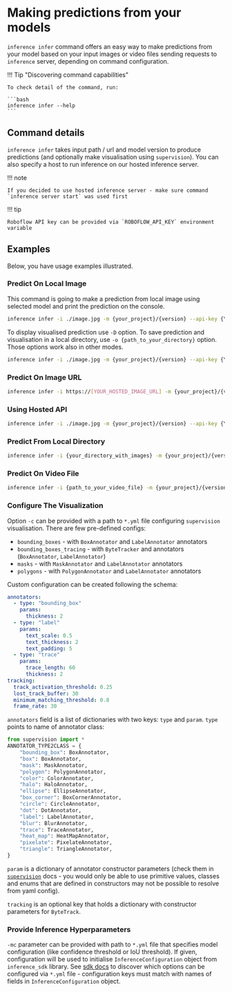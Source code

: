 # Making predictions from your models

`inference infer` command offers an easy way to make predictions from your model based on your input images or video
files sending requests to `inference` server, depending on command configuration.

!!! Tip "Discovering command capabilities"

    To check detail of the command, run:
    
    ```bash
    inference infer --help
    ```

## Command details

`inference infer` takes input path / url and model version to produce predictions (and optionally make visualisation 
using `supervision`). You can also specify a host to run inference on our hosted inference server.

!!! note
    
    If you decided to use hosted inference server - make sure command `inference server start` was used first

!!! tip
    
    Roboflow API key can be provided via `ROBOFLOW_API_KEY` environment variable

## Examples

Below, you have usage examples illustrated.

### Predict On Local Image

This command is going to make a prediction from local image using selected model and print the prediction on 
the console.

```bash
inference infer -i ./image.jpg -m {your_project}/{version} --api-key {YOUR_API_KEY}
```

To display visualised prediction use `-D` option. To save prediction and visualisation in a local directory,
use `-o {path_to_your_directory}` option. Those options work also in other modes.

```bash
inference infer -i ./image.jpg -m {your_project}/{version} --api-key {YOUR_API_KEY} -D -o {path_to_your_output_directory}
```

### Predict On Image URL

```bash
inference infer -i https://[YOUR_HOSTED_IMAGE_URL] -m {your_project}/{version} --api-key {YOUR_API_KEY}
```

### Using Hosted API

```bash
inference infer -i ./image.jpg -m {your_project}/{version} --api-key {YOUR_API_KEY} -h https://detect.roboflow.com
```

### Predict From Local Directory

```bash
inference infer -i {your_directory_with_images} -m {your_project}/{version} -o {path_to_your_output_directory} --api-key {YOUR_API_KEY}
```

### Predict On Video File

```bash
inference infer -i {path_to_your_video_file} -m {your_project}/{version} -o {path_to_your_output_directory} --api-key {YOUR_API_KEY}
```

### Configure The Visualization

Option `-c` can be provided with a path to `*.yml` file configuring `supervision` visualisation.
There are few pre-defined configs:
- `bounding_boxes` - with `BoxAnnotator` and `LabelAnnotator` annotators
- `bounding_boxes_tracing` - with `ByteTracker` and annotators (`BoxAnnotator`, `LabelAnnotator`)
- `masks` - with `MaskAnnotator` and `LabelAnnotator` annotators
- `polygons` - with `PolygonAnnotator` and `LabelAnnotator` annotators

Custom configuration can be created following the schema:
```yaml
annotators:
  - type: "bounding_box"
    params:
      thickness: 2
  - type: "label"
    params:
      text_scale: 0.5
      text_thickness: 2
      text_padding: 5
  - type: "trace"
    params:
      trace_length: 60
      thickness: 2
tracking:
  track_activation_threshold: 0.25
  lost_track_buffer: 30
  minimum_matching_threshold: 0.8
  frame_rate: 30
```
`annotators` field is a list of dictionaries with two keys: `type` and `param`. `type` points to 
name of annotator class:
```python
from supervision import *
ANNOTATOR_TYPE2CLASS = {
    "bounding_box": BoxAnnotator,
    "box": BoxAnnotator,
    "mask": MaskAnnotator,
    "polygon": PolygonAnnotator,
    "color": ColorAnnotator,
    "halo": HaloAnnotator,
    "ellipse": EllipseAnnotator,
    "box_corner": BoxCornerAnnotator,
    "circle": CircleAnnotator,
    "dot": DotAnnotator,
    "label": LabelAnnotator,
    "blur": BlurAnnotator,
    "trace": TraceAnnotator,
    "heat_map": HeatMapAnnotator,
    "pixelate": PixelateAnnotator,
    "triangle": TriangleAnnotator,
}
```
`param` is a dictionary of annotator constructor parameters (check them in 
[`supervision`](https://github.com/roboflow/supervision) docs - you would only be able
to use primitive values, classes and enums that are defined in constructors may not be possible
to resolve from yaml config).

`tracking` is an optional key that holds a dictionary with constructor parameters for
`ByteTrack`.

### Provide Inference Hyperparameters 

`-mc` parameter can be provided with path to `*.yml` file that specifies 
model configuration (like confidence threshold or IoU threshold). If given,
configuration will be used to initialise `InferenceConfiguration` object
from `inference_sdk` library. See [sdk docs](../inference_sdk.md) to discover
which options can be configured via `*.yml` file - configuration keys must match
with names of fields in `InferenceConfiguration` object.

